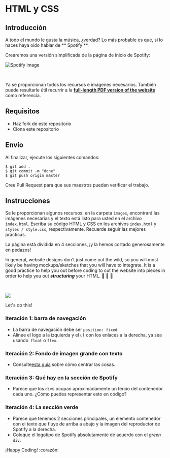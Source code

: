#  HTML y CSS

## Introducción

A todo el mundo le gusta la música, ¿verdad? Lo más probable es que, si lo haces haya oído hablar de ** Spotify **.

Crearemos una versión simplificada de la página de inicio de Spotify:


![Spotify image](https://i.imgur.com/xVD0bm6.jpg)


<br>

Ya se proporcionan todos los recursos e imágenes necesarios. También puede resultarle útil recurrir a la **[full-length PDF version of the website](https://s3-eu-west-1.amazonaws.com/ih-materials/uploads/spotify-prototype.pdf)** como referencia.

## Requisitos

- Haz fork de  este repositorio
- Clona este repositorio

## Envío

Al finalizar, ejecute los siguientes comandos:

```shell
$ git add .
$ git commit -m "done"
$ git push origin master
```

Cree Pull Request para que sus maestros puedan verificar el trabajo.

## Instrucciones

Se le proporcionan algunos recursos: en la carpeta `images`, encontrará las imágenes necesarias y el texto está listo para usted en el archivo` index.html`. Escriba su código HTML y CSS en los archivos `index.html` y` styles / style.css`, respectivamente. Recuerde seguir las mejores prácticas.

La página está dividida en 4 secciones, ¡y la hemos cortado generosamente en pedazos!


In general, website designs don't just come out the wild, so you will most likely be having mockups/sketches that you will have to integrate. It is a good practice to help you out before coding to cut the website into pieces in order to help you out _**structuring**_ your HTML.
:muscle: :muscle: :muscle:

<br>

![](https://res.cloudinary.com/ihwebdeb/image/upload/v1571085836/Ironhack/spotify-prototype_1x_ahk8ep.jpg)

Let's do this!


### Iteración 1: barra de navegación

- La barra de navegación debe ser `position: fixed`.
- Alinee el logo a la izquierda y el `ul` con los enlaces a la derecha, ya sea usando` float` o `flex`.

### Iteración 2: Fondo de imagen grande con texto

- Consulte[esta guia](https://css-tricks.com/centering-css-complete-guide/) sobre cómo centrar las cosas.

### Iteración 3: Qué hay en la sección de Spotify

- Parece que los `div`s ocupan aproximadamente un tercio del contenedor cada uno. ¿Cómo puedes representar esto en código?

### Iteración 4: La sección verde

- Parece que tenemos 2 secciones principales, un elemento contenedor con el texto que fluye de arriba a abajo y la imagen del reproductor de Spotify a la derecha.
- Coloque el logotipo de Spotify absolutamente de acuerdo con el _green_ `div`.

¡Happy Coding! :corazón:
